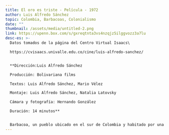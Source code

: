 ```yaml
---
title: El oro es triste - Película - 1972
author: Luis Alfredo Sánchez
topic: Colombia, Barbacoas, Colonialismo
date: ""
thumbnail: /assets/media/untitled-2.png
link: https://upenn.box.com/s/gxreqtnta3vs4nzqjz5ilggvozz3a7lu
desc-es: >-
  Datos tomados de la página del Centro Virtual Isaacs\

  https://cvisaacs.univalle.edu.co/cine/luis-alfredo-sanchez/


  **Dirección:Luis Alfredo Sánchez

  Producción: Bolivariana films

  Textos: Luis Alfredo Sánchez, Mario Vélez

  Montaje: Luis Alfredo Sánchez, Natalia Latovsky

  Cámara y fotografía: Hernando González

  Duración: 14 minutos**


  Barbacoa, un pueblo ubicado en el sur de Colombia y habitado por una población mayoritariamente negra, ha sido un centro de extracción minera desde la época colonial. Después de la llegada de los españoles, la empresa americana Gold Mine Company se instaló hasta los años setenta con el propósito de extraer oro. A finales de los años setenta, cuando el mineral se agotó por completo, la empresa se retiró dejando el medio ambiente maltratado, a un gran número de habitantes desempleados y a la población en extrema pobreza. La presencia de la maquinaria fue tan violenta que dejó a la comunidad sin la posibilidad de extraer oro manualmente.
---
```

